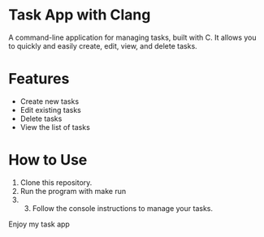 # Task App with Clang

A command-line application for managing tasks, built with C. It allows you to quickly and easily create, edit, view, and delete tasks.

# Features

- Create new tasks
- Edit existing tasks
- Delete tasks
- View the list of tasks

# How to Use

1. Clone this repository.
2. Run the program with make run
3. 3. Follow the console instructions to manage your tasks.

Enjoy my task app
